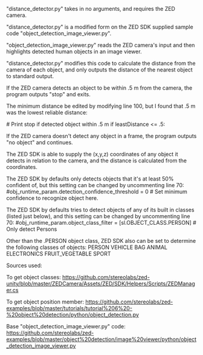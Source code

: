  "distance_detector.py" takes in no arguments, and requires the ZED camera.

"distance_detector.py" is a modified form on the ZED SDK supplied sample code
"object_detection_image_viewer.py".

"object_detection_image_viewer.py" reads the ZED camera's input and then highlights detected human
objects in an image viewer.

"distance_detector.py" modifies this code to calculate the distance from the camera of each object,
and only outputs the distance of the nearest object to standard output.

If the ZED camera detects an object to be within .5 m from the camera, the program outputs "stop"
and exits.

The minimum distance be edited by modifying line 100, but I found that .5 m was the lowest reliable distance:

\# Print stop if detected object within .5 m
            if leastDistance <= .5:

If the ZED camera doesn't detect any object in a frame, the program outputs "no object" and continues.

The ZED SDK is able to supply the (x,y,z) coordinates of any object it detects in relation to the
camera, and the distance is calculated from the coordinates.

The ZED SDK by defaults only detects objects that it's at least 50% confident of, but this setting
can be changed by uncommenting line 70:
#obj_runtime_param.detection_confidence_threshold = 0                # Set minimum confidence to recognize object here.

The ZED SDK by defaults tries to detect objects of any of its built in classes (listed just below),
and this setting can be changed by uncommenting line 70:
#obj_runtime_param.object_class_filter = [sl.OBJECT_CLASS.PERSON]    # Only detect Persons

Other than the .PERSON object class, ZED SDK also can be set to determine the following classes of objects:
  PERSON
  VEHICLE
  BAG
  ANIMAL
  ELECTRONICS
  FRUIT_VEGETABLE
  SPORT
  
Sources used:

  To get object classes:
    https://github.com/stereolabs/zed-unity/blob/master/ZEDCamera/Assets/ZED/SDK/Helpers/Scripts/ZEDManager.cs
    
  To get object position member:
    https://github.com/stereolabs/zed-examples/blob/master/tutorials/tutorial%206%20-%20object%20detection/python/object_detection.py
    
  Base "object_detection_image_viewer.py" code:
    https://github.com/stereolabs/zed-examples/blob/master/object%20detection/image%20viewer/python/object_detection_image_viewer.py
